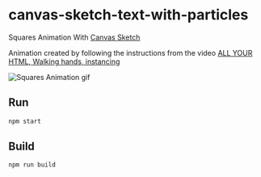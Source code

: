 # canvas-sketch-text-with-particles
Squares Animation With [Canvas Sketch](https://github.com/mattdesl/canvas-sketch)

Animation created by following the instructions from the video [ALL YOUR HTML, Walking hands, instancing](https://youtu.be/moVew8AibZk?t=3036)

![Squares Animation gif](gif/2020.03.13-16.24.00.gif?raw=true "Squares Animation gif")

## Run
```bash
npm start
```

## Build
```bash
npm run build
```
